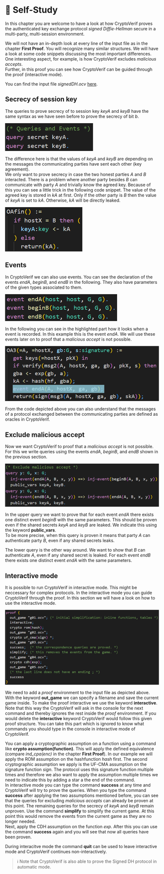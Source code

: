 # 📝 Self-Study

In this chapter you are welcome to have a look at how CryptoVerif proves the authenticated key exchange protocol _signed Diffie-Hellman_ secure in a multi-party, multi-session environment.

We will not have an in-depth look at every line of the input file as in the chapter **First Proof**. You will recognize many similar structures. We will have a look at some code snippets discussing the most important differences.  
One interesting aspect, for example, is how CryptoVerif excludes _malicious accepts_.  
Further, in this proof you can see how CryptoVerif can be guided through the proof (interactive mode). 

You can find the input file _signedDH.ocv_
<a href="https://bblanche.gitlabpages.inria.fr/CryptoVerif/tutorial/signedDH.ocv" target="_blank">here</a>.


## Secrecy of session key

The queries to prove secrecy of to session key _keyA_ and _keyB_ have the same syntax as we have seen before to prove the secrecy of bit _b_.

![Could not load image.](img/SelfStudy_SessionKeyQuery.png)

The difference here is that the values of _keyA_ and _keyB_ are depending on the messages the communicating parties have sent each other (key agreement).  
We only want to prove secrecy in case the two honest parties _A_ and _B_ interacted. There is a problem where another party besides _B_ can communicate with party _A_ and trivially know the agreed key. Because of this you can see a little trick in the following code snippet. The value of the agreed key is stored in _kA_ at first. Only if the other party is _B_ then the value of _keyA_ is set to _kA_. Otherwise, _kA_ will be directly leaked.

![Could not load image.](img/SelfStudy_SessionKeyTrick.png)


## Events

In CryptoVerif we can also use events. You can see the declaration of the events _endA_, _beginB_, and _endB_ in the following. They also have parameters of the given types associated to them.


![Could not load image.](img/SelfStudy_Events.png)

In the following you can see in the highlighted part how it looks when a event is recorded. In this example this is the event _endA_. We will use these events later on to proof that a _malicious accept_ is not possible.

![Could not load image.](img/SelfStudy_EventTrigger.png)

From the code depicted above you can also understand that the messages of a protocol exchanged between the communicating parties are defined as oracles in CryptoVerif.

## Exclude malicious accept

Now we want CryptoVerif to proof that a _malicious accept_ is not possible. For this we write queries using the events _endA_, _beginB_, and _endB_ shown in the previous section.

![Could not load image.](img/SelfStudy_ExcludeMA.png)

In the upper query we want to prove that for each event _endA_ there exists one distinct event _beginB_ with the same parameters. This should be proven even if the shared secrets _keyA_ and _keyB_ are leaked. We indicate this using the keyword **public_vars**.  
To be more precise, when this query is proven it means that party _A_ can authenticate party _B_, even if any shared secrets leaks.

The lower query is the other way around. We want to show that _B_ can authenticate _A_, even if any shared secret is leaked. For each event _endB_ there exists one distinct event _endA_ with the same parameters.


## Interactive mode

It is possible to run CryptoVerif in interactive mode. This might be neccessary for complex protocols. In the interactive mode you can guide CryptoVerif through the proof. In this section we will have a look on how to use the interactive mode.

![Could not load image.](img/SelfStudy_InteractiveMode.png)

We need to add a _proof_ environment to the input file as depicted above. With the keyword **out_game** we can specify a filename and save the current game inside. To make the proof interactive we use the keyword **interactive**. Note that this way the CryptoVerif will ask in the console for the next command and thereby ignores the rest inside the _proof_ environment. If you would delete the **interactive** keyword CryptoVerif would follow this given proof structure. You can take this part which is ignored to know what commands you should type in the console in interactive mode of CryptoVerif.

You can apply a cryptographic assumption on a function using a command like **crypto assumption(function)**. This will apply the defined equivalence (compare _ind\_cpa(enc)_ in the chapter **First Proof**). In our example we will apply the ROM assumption on the hashfunction _hash_ first. The second cryptographic assumption we apply is the UF-CMA assumption on the signature function _sign_. The protocol uses this signature function multiple times and therefore we also want to apply the assumption multiple times we need to indicate this by adding a star a the end of the command.  
In interactive mode you can type the command **success** at any time and CryptoVerif will try to prove the queries. When you type the command **success** after applying the two assumptions mentioned before, you can see that the queries for excluding _malicious accepts_ can already be proven at this point. The remaining queries for the secrecy of _keyA_ and _keyB_ remain unproven. Use the command **simplify** to simplify the current game. At this point this would remove the events from the current game as they are no longer needed.  
Next, apply the CDH assumption on the function _exp_. After this you can use the command **success** again and you will see that now all queries have been proven.

During interacitve mode the command **quit** can be used to leave interactive mode and CryptoVerif continues non-interactively.


> ℹ️ Note that CryptoVerif is also able to prove the Signed DH protocol in automatic mode.